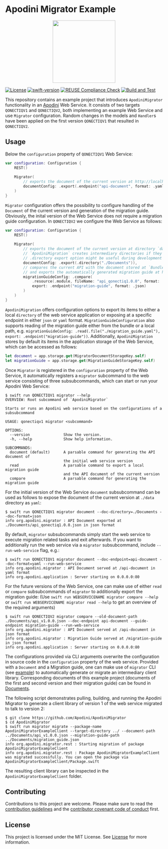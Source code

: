 <!--

This source file is part of the Apodini open source project

SPDX-FileCopyrightText: 2021 Paul Schmiedmayer and the project authors (see CONTRIBUTORS.md) <paul.schmiedmayer@tum.de>

SPDX-License-Identifier: MIT

-->

# Apodini Migrator Example

<p align="center">
  <img width="200" src="https://github.com/Apodini/ApodiniMigrator/blob/develop/Resources/logo.png">
</p>

[![License](https://img.shields.io/badge/license-MIT-brightgreen.svg)](https://github.com/Apodini/ApodiniMigratorExample/blob/develop/LICENSES)
[![swift-version](https://img.shields.io/badge/Swift-5.5-orange.svg)](https://github.com/apple/swift)
[![REUSE Compliance Check](https://github.com/Apodini/ApodiniMigratorExample/actions/workflows/reuseaction.yml/badge.svg)](https://github.com/Apodini/ApodiniMigratorExample/actions/workflows/reuseaction.yml)
[![Build and Test](https://github.com/Apodini/ApodiniMigratorExample/actions/workflows/build-and-test.yml/badge.svg)](https://github.com/Apodini/ApodiniMigratorExample/actions/workflows/build-and-test.yml)

This repository contains an example project that introduces `ApodiniMigrator` functionality in an [Apodini](https://github.com/Apodini/Apodini) Web Service. It consists of two targets `QONECTIQV1` and `QONECTIQV2`, both implementing an example Web Service and use `Migrator` configuration. Random changes in the models and `Handler`s have been applied on the first version `QONECTIQV1` that resulted in `QONECTIQV2`.

## Usage
Below the `configuration` property of `QONECTIQV1` Web Service:

```swift
var configuration: Configuration {
    REST()
    
    Migrator(
        // exports the document of the current version at http://localhost/api-document in `yaml` format
        documentConfig: .export(.endpoint("api-document", format: .yaml))
    )
}
```
`Migrator` configuration offers the possibility to configure handling of the `Document` of the current version and generation of the migration guide. Obviously, the inital version of the Web Service does not require a migration guide configuration. In `QONECTIQV2` we configure the Web Service as follows:

```swift
var configuration: Configuration {
    REST()
    
    Migrator(
        // exports the document of the current version at directory `data` in `json` format
        // `ApodiniMigration` creates intermediary directories if they do not exist,
        // .directory export option might be useful during development to inspect the content
        documentConfig: .export(.directory("./Documents")),
        // compares the current API with the document stored at `Bundle.module`,
        // and exports the automatically generated migration guide at http://localhost/migration-guide in a `json` format
        migrationGuideConfig: .compare(
            .resource(.module, fileName: "api_qonectiq1.0.0", format: .json),
            export: .endpoint("migration-guide", format: .json)
        )
    )
}
```

`ApodiniMigration` offers configuration options to export its items to either a local `directory` of the web service application or exposing at a specific endpoint in either `json` or `yaml` format. `MigrationGuideConfiguration` also supports reading of the migration guide either from the bundle or a local path, e.g. `migrationGuideConfig: .read(.file("./migration_guide.yaml"), export: .endpoint("migration-guide"))`. Additionally, `ApodiniMigration` stores by default its items in the application storage of the Web Service, which can be accessed as follows:

```swift
let document = app.storage.get(MigratorDocumentStorageKey.self)
let migrationGuide = app.storage.get(MigrationGuideStorageKey.self)
```

Once `Migrator` is registered in the `configuration` property of the Web Service, it automatically registers a `migrator` subcommand to the web service 
consisting of three subsubcommands, which can start or run your Apodini Web Service:

```console
$ swift run QONECTIQV1 migrator --help
OVERVIEW: Root subcommand of `ApodiniMigrator`

Starts or runs an Apodini web service based on the configurations of a subsubcommand

USAGE: qonectiqv1 migrator <subcommand>

OPTIONS:
  --version               Show the version.
  -h, --help              Show help information.

SUBCOMMANDS:
  document (default)      A parsable command for generating the API document of
                          the initial web service version
  read                    A parsable command to export a local migration guide
                          and the API document of the current version
  compare                 A parsable command for generating the migration guide
```

For the initial version of the Web Service `document` subsubcommand can be used as follows to expose the document of the current version at `./data` directory as `yaml`:

```console
$ swift run QONECTIQV1 migrator document --doc-directory=./Documents --doc-format=json
info org.apodini.migrator : API Document exported at ./Documents/api_qonectiq1.0.0.json in json format
```

By default, `migrator` subsubcommands simply start the web service to execute migration related tasks and exit afterwards. If you want to additionally run 
the web service via a `migrator` subsubcommand, include `--run-web-service` flag, e.g.: 

```console
$ swift run QONECTIQV1 migrator document --doc-endpoint=api-document --doc-format=yaml --run-web-service
info org.apodini.migrator : API Document served at /api-document in yaml format
info org.apodini.application : Server starting on 0.0.0.0:80
```

For the future versions of the Web Service, one can make use of either `read` or `compare` subsubcommands of `migrator` to additionally export the migration guide: (Use `swift run WEBSERVICENAME migrator compare --help` or `swift run WEBSERVICENAME migrator read --help` to get an overview of the required arguments)


```console
$ swift run QONECTIQV2 migrator compare --old-document-path ./Documents/api_v1.0.0.json --doc-endpoint api-document --guide-endpoint migration-guide --run-web-service
info org.apodini.migrator : API Document served at /api-document in json format
info org.apodini.migrator : Migration Guide served at /migration-guide in json format
info org.apodini.application : Server starting on 0.0.0.0:80
```

The configurations provided via CLI arguments overwrite the configuration in source code in the `configuration` property of the web service. Provided with a `Document` and a Migration guide, one can make use of `migrator` CLI (see [example](https://github.com/Apodini/ApodiniMigrator#apodinimigratorexample)) to automatically generate or migrate an intermediary client library. Corresponding documents of this example project (documents of the first and second version and their migration guide) can be found in [Documents](https://github.com/Apodini/ApodiniMigratorExample/tree/develop/Documents).

The following script demonstrates pulling, building, and running the Apodini Migrator to generate a client library of version 1 of the web service migrated to talk to version 2:
```console
$ git clone https://github.com/Apodini/ApodiniMigrator
$ cd ApodiniMigrator
$ swift run migrator migrate --package-name ApodiniMigratorExampleClient --target-directory ../ --document-path ../Documents/api_v1.0.0.json --migration-guide-path ../Documents/migration_guide.json
info org.apodini.migrator.rest : Starting migration of package ApodiniMigratorExampleClient
info org.apodini.migrator.rest : Package ApodiniMigratorExampleClient was migrated successfully. You can open the package via ApodiniMigratorExampleClient/Package.swift
```

The resulting client library can be inspected in the `ApodiniMigratorExampleClient` folder.

## Contributing
Contributions to this project are welcome. Please make sure to read the [contribution guidelines](https://github.com/Apodini/.github/blob/main/CONTRIBUTING.md) and the [contributor covenant code of conduct](https://github.com/Apodini/.github/blob/main/CODE_OF_CONDUCT.md) first.

## License
This project is licensed under the MIT License. See [License](https://github.com/Apodini/ApodiniMigratorExample/blob/develop/LICENSES) for more information.
